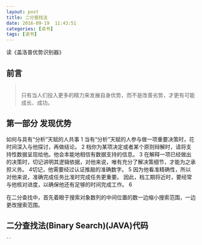 ```yaml
---
layout: post
title: 二分查找法
date: 2016-09-19  11:43:51 
categories: [读书]
tags: [读书]
---
```


读《盖洛普优势识别器》
<!--more-->

##  前言
> </br>只有当人们投入更多的精力来发展自身优势，而不是改善劣势，才更有可能成长、成功。</br>

##  第一部分 发现优势
 如何与具有“分析”天赋的人共事
   1 当有“分析”天赋的人参与做一项重要决策时，花时间深入与他探讨，再做结论。
   2 档你为某项决定或者某个原则辩解时，请将支持性数据呈现给他。他会本能地相信有数据支持的信息。
   3 在解释一项已经做出的决策时，切记讲明其逻辑依据，对他来说，唯有充分了解决策细节，才能为之承担义务。
   4切记，他需要经过认证推敲的准确数字。
   5 因为他看准精确性，所以对他来说，准确完成任务比准时完成任务更重要。
 因此，档工期将近时，要经常与他核对进度，以确保他还有足够的时间完成工作。
   6

   在二分查找中，首先着眼于搜索对象数列的中间位置的数一边缩小搜索范围，一边更改搜索范围。</br>

 


##  二分查找法(Binary Search)(JAVA)代码 
    ``
